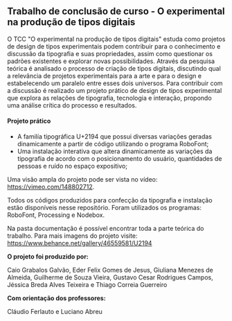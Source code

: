 ## Trabalho de conclusão de curso - O experimental na produção de tipos digitais

O TCC "O experimental na produção de tipos digitais" estuda como projetos de design de tipos experimentais podem contribuir para o conhecimento e discussão da tipografia e suas propriedades, assim como questionar os padrões existentes e explorar novas possibilidades. Através da pesquisa teórica é analisado o processo de criação de tipos digitais, discutindo qual a relevância de projetos experimentais para a arte e para o design e estabelecendo um paralelo entre esses dois universos. Para contribuir com a discussão é realizado um projeto prático de design de tipos experimental que explora as relações de tipografia, tecnologia e interação, propondo uma análise crítica do processo e resultados.

#### Projeto prático
- A familía tipográfica U+2194 que possui diversas variações geradas dinamicamente a partir de código utilizando o programa RoboFont;
- Uma instalação interativa que altera dinamicamente as variações da tipografia de acordo com o posicionamento do usuário, quantidades de pessoas e ruído no espaço expositivo;

Uma visão ampla do projeto pode ser vista no vídeo: https://vimeo.com/148802712.

Todos os códigos produzidos para confecção da tipografia e instalação estão disponíveis nesse repositório. Foram utilizados os programas: RoboFont, Processing e Nodebox.

Na pasta documentação é possível encontrar toda a parte teórica do trabalho. Para mais imagens do projeto visite: https://www.behance.net/gallery/46559581/U2194

**O projeto foi produzido por:**

Caio Grabalos Galvão,
Eder Felix Gomes de Jesus,
Giuliana Menezes de Almeida,
Guilherme de Souza Vieira,
Gustavo Cesar Rodrigues Campos,
Jéssica Breda Alves Teixeira e
Thiago Correia Guerreiro

**Com orientação dos professores:**

Cláudio Ferlauto e Luciano Abreu
